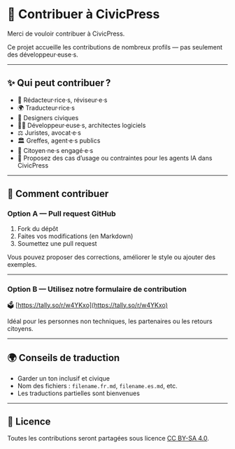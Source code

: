 # 🤝 Contribuer à CivicPress

Merci de vouloir contribuer à CivicPress.

Ce projet accueille les contributions de nombreux profils — pas seulement des développeur·euse·s.

---

## ✨ Qui peut contribuer ?

- 📝 Rédacteur·rice·s, réviseur·e·s
- 🌍 Traducteur·rice·s
- 🎨 Designers civiques
- 🧑‍💻 Développeur·euse·s, architectes logiciels
- ⚖️ Juristes, avocat·e·s
- 🏛️ Greffes, agent·e·s publics
- 🧠 Citoyen·ne·s engagé·e·s
- 🤖 Proposez des cas d’usage ou contraintes pour les agents IA dans CivicPress

---

## 🧭 Comment contribuer

### Option A — Pull request GitHub

1. Fork du dépôt
2. Faites vos modifications (en Markdown)
3. Soumettez une pull request

Vous pouvez proposer des corrections, améliorer le style ou ajouter des exemples.

---

### Option B — Utilisez notre formulaire de contribution

🗳️ [https://tally.so/r/w4YKxo](https://tally.so/r/w4YKxo)

Idéal pour les personnes non techniques, les partenaires ou les retours citoyens.

---

## 🌍 Conseils de traduction

- Garder un ton inclusif et civique
- Nom des fichiers : `filename.fr.md`, `filename.es.md`, etc.
- Les traductions partielles sont bienvenues

---

## 📄 Licence

Toutes les contributions seront partagées sous licence [CC BY-SA 4.0](https://creativecommons.org/licenses/by-sa/4.0/deed.fr).